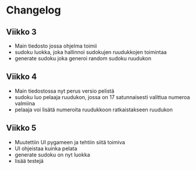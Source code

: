 # Changelog

## Viikko 3

- Main tiedosto jossa ohjelma toimii
- sudoku luokka, joka hallinnoi sudokujen ruudukkojen toimintaa
- generate sudoku joka generoi random sudoku ruudukon

## Viikko 4

- Main tiedostossa nyt perus versio pelistä
- sudoku luo pelaaja ruudukon, jossa on 17 satunnaisesti valittua numeroa valmiina
- pelaaja voi lisätä numeroita ruudukkoon ratkaistakseen ruudukon

## Viikko 5

- Muutettiin UI pygameen ja tehtiin siitä toimiva
- UI ohjeistaa kuinka pelata
- generate sudoku on nyt luokka
- lisää testejä
